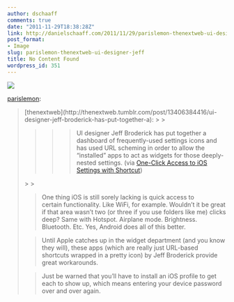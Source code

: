 ```yaml
---
author: dschaaff
comments: true
date: "2011-11-29T18:38:28Z"
link: http://danielschaaff.com/2011/11/29/parislemon-thenextweb-ui-designer-jeff/
post_format:
- Image
slug: parislemon-thenextweb-ui-designer-jeff
title: No Content Found
wordpress_id: 351
---
```


![](https://danielschaaff.files.wordpress.com/2011/11/tumblr_lvbxu28jme1qejjfeo1_500.png)

[parislemon](http://parislemon.com/post/13494405172/thenextweb-ui-designer-jeff-broderick-has-put):





<blockquote>[thenextweb](http://thenextweb.tumblr.com/post/13406384416/ui-designer-jeff-broderick-has-put-together-a):
> 
> 

> 
> <blockquote>

>> 
>> UI designer Jeff Broderick has put together a dashboard of frequently-used settings icons and has used URL scheming in order to allow the “installed” apps to act as widgets for those deeply-nested settings. (via [One-Click Access to iOS Settings with Shortcut](http://thenextweb.com/apps/2011/11/25/shortcut-brings-settings-widgets-to-your-iphone-no-jailbreak-required/))
>> 
>> 
</blockquote>
> 
> 

> 
> One thing iOS is still sorely lacking is quick access to certain functionality. Like WiFi, for example. Wouldn’t it be great if that area wasn’t two (or three if you use folders like me) clicks deep? Same with Hotspot. Airplane mode. Brightness. Bluetooth. Etc. Yes, Android does all of this better.
> 
> 

> 
> Until Apple catches up in the widget department (and you know they will), these apps (which are really just URL-based shortcuts wrapped in a pretty icon) by Jeff Broderick provide great workarounds. 
> 
> 

> 
> Just be warned that you’ll have to install an iOS profile to get each to show up, which means entering your device password over and over again. 
> 
> </blockquote>
